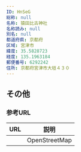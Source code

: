 ```yaml
---
ID: HnSeG
総称: null
名称: 猿田比古神社
名称読み: null
別名: null
都道府県: 京都府
区域: 宮津市
緯度: 35.5828723
経度: 135.1963184
郵便番号: 6292242
住所: 京都府宮津市大垣４３０
---
```


## その他

### 参考URL

| URL | 説明          |
| --- | ------------- |
|     | OpenStreetMap |
